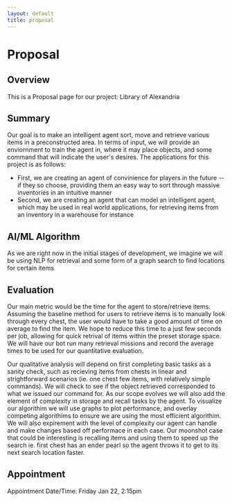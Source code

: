 ```yaml
---
layout: default
title: proposal
---
```


# Proposal
## Overview
This is a Proposal page for our project: Library of Alexandria

## Summary
Our goal is to make an intelligent agent sort, move and retrieve various items in a preconstructed area. In terms of input, we will provide an enviornment to train the agent in, where it may place objects, and some command that will indicate the user's desires. The applications for this project is as follows: 
- First, we are creating an agent of convinience for players in the future -- if they so choose, providing them an easy way to sort through massive inventories in an intuitive manner
- Second, we are creating an agent that can model an intelligent agent, which may be used in real world applications, for retrieving items from an inventory in a warehouse for instance

## AI/ML Algorithm
As we are right now in the initial stages of development, we imagine we will be using NLP for retrieval and some form of a graph search to find locations for certain items

## Evaluation
Our main metric would be the time for the agent to store/retrieve items. Assuming the baseline method for users to retrieve items is to manually look through every chest, the user would have to take a good amount of time on average to find the item. We hope to reduce this time to a just few seconds per job, allowing for quick retrival of items within the preset storage space. We will have our bot run many retrieval missions and record the average times to be used for our quantitative evaluation. 

Our qualitative analysis will depend on first completing basic tasks as a sanity check, such as recieving items from chests in linear and strightforward scenarios (ie. one chest few items, with relatively simple commands). We will check to see if the object retrieved corresponded to what we issued our command for. As our scope evolves we will also add the element of complexity in storage and recall tasks by the agent. To visualize our algorithim we will use graphs to plot performance, and overlay competing algorithims to ensure we are using the most efficient algorithim. We will also expirement with the level of complexity our agent can handle and make changes based off performace in each case. Our moonshot case that could be interesting is recalling items and using them to speed up the search ie. first chest has an ender pearl so the agent throws it to get to its next search location faster. 

## Appointment
Appointment Date/Time: Friday Jan 22, 2:15pm

<br><br><br><br><br>
